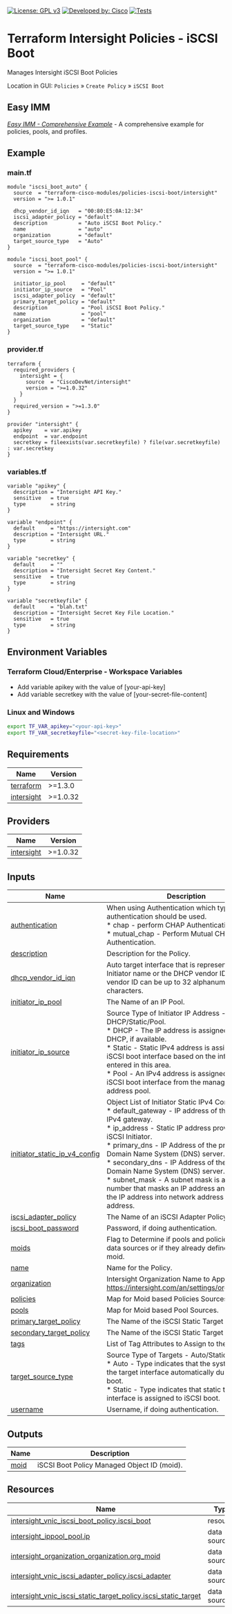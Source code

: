 <!-- BEGIN_TF_DOCS -->
[![License: GPL v3](https://img.shields.io/badge/License-GPLv3-blue.svg)](https://www.gnu.org/licenses/gpl-3.0)
[![Developed by: Cisco](https://img.shields.io/badge/Developed%20by-Cisco-blue)](https://developer.cisco.com)
[![Tests](https://github.com/terraform-cisco-modules/terraform-intersight-policies-iscsi-boot/actions/workflows/terratest.yml/badge.svg)](https://github.com/terraform-cisco-modules/terraform-intersight-policies-iscsi-boot/actions/workflows/terratest.yml)

# Terraform Intersight Policies - iSCSI Boot
Manages Intersight iSCSI Boot Policies

Location in GUI:
`Policies` » `Create Policy` » `iSCSI Boot`

## Easy IMM

[*Easy IMM - Comprehensive Example*](https://github.com/terraform-cisco-modules/easy-imm-comprehensive-example) - A comprehensive example for policies, pools, and profiles.

## Example

### main.tf
```hcl
module "iscsi_boot_auto" {
  source  = "terraform-cisco-modules/policies-iscsi-boot/intersight"
  version = ">= 1.0.1"

  dhcp_vendor_id_iqn   = "00:80:E5:0A:12:34"
  iscsi_adapter_policy = "default"
  description          = "Auto iSCSI Boot Policy."
  name                 = "auto"
  organization         = "default"
  target_source_type   = "Auto"
}

module "iscsi_boot_pool" {
  source  = "terraform-cisco-modules/policies-iscsi-boot/intersight"
  version = ">= 1.0.1"

  initiator_ip_pool     = "default"
  initiator_ip_source   = "Pool"
  iscsi_adapter_policy  = "default"
  primary_target_policy = "default"
  description           = "Pool iSCSI Boot Policy."
  name                  = "pool"
  organization          = "default"
  target_source_type    = "Static"
}
```

### provider.tf
```hcl
terraform {
  required_providers {
    intersight = {
      source  = "CiscoDevNet/intersight"
      version = ">=1.0.32"
    }
  }
  required_version = ">=1.3.0"
}

provider "intersight" {
  apikey    = var.apikey
  endpoint  = var.endpoint
  secretkey = fileexists(var.secretkeyfile) ? file(var.secretkeyfile) : var.secretkey
}
```

### variables.tf
```hcl
variable "apikey" {
  description = "Intersight API Key."
  sensitive   = true
  type        = string
}

variable "endpoint" {
  default     = "https://intersight.com"
  description = "Intersight URL."
  type        = string
}

variable "secretkey" {
  default     = ""
  description = "Intersight Secret Key Content."
  sensitive   = true
  type        = string
}

variable "secretkeyfile" {
  default     = "blah.txt"
  description = "Intersight Secret Key File Location."
  sensitive   = true
  type        = string
}
```

## Environment Variables

### Terraform Cloud/Enterprise - Workspace Variables
- Add variable apikey with the value of [your-api-key]
- Add variable secretkey with the value of [your-secret-file-content]

### Linux and Windows
```bash
export TF_VAR_apikey="<your-api-key>"
export TF_VAR_secretkeyfile="<secret-key-file-location>"
```

## Requirements

| Name | Version |
|------|---------|
| <a name="requirement_terraform"></a> [terraform](#requirement\_terraform) | >=1.3.0 |
| <a name="requirement_intersight"></a> [intersight](#requirement\_intersight) | >=1.0.32 |
## Providers

| Name | Version |
|------|---------|
| <a name="provider_intersight"></a> [intersight](#provider\_intersight) | >=1.0.32 |
## Inputs

| Name | Description | Type | Default | Required |
|------|-------------|------|---------|:--------:|
| <a name="input_authentication"></a> [authentication](#input\_authentication) | When using Authentication which type of authentication should be used.<br>* chap - perform CHAP Authentication<br>* mutual\_chap - Perform Mutual CHAP Authentication. | `string` | `"chap"` | no |
| <a name="input_description"></a> [description](#input\_description) | Description for the Policy. | `string` | `""` | no |
| <a name="input_dhcp_vendor_id_iqn"></a> [dhcp\_vendor\_id\_iqn](#input\_dhcp\_vendor\_id\_iqn) | Auto target interface that is represented via the Initiator name or the DHCP vendor ID. The vendor ID can be up to 32 alphanumeric characters. | `string` | `""` | no |
| <a name="input_initiator_ip_pool"></a> [initiator\_ip\_pool](#input\_initiator\_ip\_pool) | The Name of an IP Pool. | `string` | `""` | no |
| <a name="input_initiator_ip_source"></a> [initiator\_ip\_source](#input\_initiator\_ip\_source) | Source Type of Initiator IP Address - DHCP/Static/Pool.<br>* DHCP - The IP address is assigned using DHCP, if available.<br>* Static - Static IPv4 address is assigned to the iSCSI boot interface based on the information entered in this area.<br>* Pool - An IPv4 address is assigned to the iSCSI boot interface from the management IP address pool. | `string` | `"Pool"` | no |
| <a name="input_initiator_static_ip_v4_config"></a> [initiator\_static\_ip\_v4\_config](#input\_initiator\_static\_ip\_v4\_config) | Object List of Initiator Static IPv4 Configuration<br>* default\_gateway - IP address of the default IPv4 gateway.<br>* ip\_address - Static IP address provided for iSCSI Initiator.<br>* primary\_dns - IP Address of the primary Domain Name System (DNS) server.<br>* secondary\_dns - IP Address of the secondary Domain Name System (DNS) server.<br>* subnet\_mask - A subnet mask is a 32-bit number that masks an IP address and divides the IP address into network address and host address. | <pre>object(<br>    {<br>      default_gateway = string<br>      ip_address      = string<br>      primary_dns     = optional(string, "208.67.220.220")<br>      secondary_dns   = optional(string, "")<br>      subnet_mask     = string<br>    }<br>  )</pre> | <pre>{<br>  "default_gateway": "**REQUIRED** if configuring static IP",<br>  "ip_address": "**REQUIRED** if configuring static IP",<br>  "primary_dns": "",<br>  "secondary_dns": "",<br>  "subnet_mask": "**REQUIRED** if configuring static IP"<br>}</pre> | no |
| <a name="input_iscsi_adapter_policy"></a> [iscsi\_adapter\_policy](#input\_iscsi\_adapter\_policy) | The Name of an iSCSI Adapter Policy. | `string` | `""` | no |
| <a name="input_iscsi_boot_password"></a> [iscsi\_boot\_password](#input\_iscsi\_boot\_password) | Password, if doing authentication. | `string` | `""` | no |
| <a name="input_moids"></a> [moids](#input\_moids) | Flag to Determine if pools and policies should be data sources or if they already defined as a moid. | `bool` | `false` | no |
| <a name="input_name"></a> [name](#input\_name) | Name for the Policy. | `string` | `"default"` | no |
| <a name="input_organization"></a> [organization](#input\_organization) | Intersight Organization Name to Apply Policy to.  https://intersight.com/an/settings/organizations/. | `string` | `"default"` | no |
| <a name="input_policies"></a> [policies](#input\_policies) | Map for Moid based Policies Sources. | `any` | `{}` | no |
| <a name="input_pools"></a> [pools](#input\_pools) | Map for Moid based Pool Sources. | `any` | `{}` | no |
| <a name="input_primary_target_policy"></a> [primary\_target\_policy](#input\_primary\_target\_policy) | The Name of the iSCSI Static Target Policy. | `string` | `""` | no |
| <a name="input_secondary_target_policy"></a> [secondary\_target\_policy](#input\_secondary\_target\_policy) | The Name of the iSCSI Static Target Policy. | `string` | `""` | no |
| <a name="input_tags"></a> [tags](#input\_tags) | List of Tag Attributes to Assign to the Policy. | `list(map(string))` | `[]` | no |
| <a name="input_target_source_type"></a> [target\_source\_type](#input\_target\_source\_type) | Source Type of Targets - Auto/Static.<br>* Auto - Type indicates that the system selects the target interface automatically during iSCSI boot.<br>* Static - Type indicates that static target interface is assigned to iSCSI boot. | `string` | `"Auto"` | no |
| <a name="input_username"></a> [username](#input\_username) | Username, if doing authentication. | `string` | n/a | yes |
## Outputs

| Name | Description |
|------|-------------|
| <a name="output_moid"></a> [moid](#output\_moid) | iSCSI Boot Policy Managed Object ID (moid). |
## Resources

| Name | Type |
|------|------|
| [intersight_vnic_iscsi_boot_policy.iscsi_boot](https://registry.terraform.io/providers/CiscoDevNet/intersight/latest/docs/resources/vnic_iscsi_boot_policy) | resource |
| [intersight_ippool_pool.ip](https://registry.terraform.io/providers/CiscoDevNet/intersight/latest/docs/data-sources/ippool_pool) | data source |
| [intersight_organization_organization.org_moid](https://registry.terraform.io/providers/CiscoDevNet/intersight/latest/docs/data-sources/organization_organization) | data source |
| [intersight_vnic_iscsi_adapter_policy.iscsi_adapter](https://registry.terraform.io/providers/CiscoDevNet/intersight/latest/docs/data-sources/vnic_iscsi_adapter_policy) | data source |
| [intersight_vnic_iscsi_static_target_policy.iscsi_static_target](https://registry.terraform.io/providers/CiscoDevNet/intersight/latest/docs/data-sources/vnic_iscsi_static_target_policy) | data source |
<!-- END_TF_DOCS -->